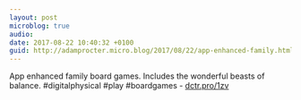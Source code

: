 ```yaml
---
layout: post
microblog: true
audio: 
date: 2017-08-22 10:40:32 +0100
guid: http://adamprocter.micro.blog/2017/08/22/app-enhanced-family.html
---
```

App enhanced family board games. Includes the wonderful beasts of balance. #digitalphysical #play #boardgames - [dctr.pro/1zv](http://dctr.pro/1zv)
